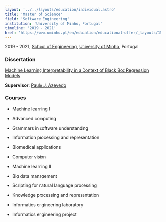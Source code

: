 ```yaml
---
layout: '../../layouts/education/individual.astro'
title: 'Master of Science'
field: 'Software Engineering'
institution: 'University of Minho, Portugal'
timeline: '2019 - 2021'
href: 'https://www.uminho.pt/en/education/educational-offer/_layouts/15/uminho.portalum.ui/pages/catalogocursodetail.aspx?itemid=2135&catid=7'
---
```


2019 - 2021, [School of Engineering](https://www.eng.uminho.pt/en), [University of Minho](https://www.uminho.pt/EN/), Portugal

<h3 class="section__subtitle">Dissertation</h3>

[Machine Learning Interpretability in a Context of Black Box Regression Models](../publications/machine_learning_interpretability_in_a_context_of_black_box_regression_models)

<b>Supervisor</b>: [Paulo J. Azevedo](https://www.di.uminho.pt/~pja/)

<h3 class="section__subtitle">Courses</h3>

* Machine learning I
* Advanced computing
* Grammars in software understanding
* Information processing and representation
* Biomedical applications
* Computer vision

* Machine learning II
* Big data management
* Scripting for natural language processing
* Knowledge processing and representation 
* Informatics engineering laboratory

* Informatics engineering project